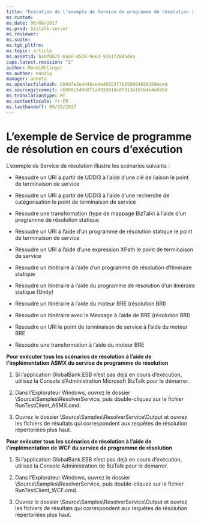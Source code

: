 ```yaml
---
title: "Exécution de l’exemple de Service de programme de résolution | Documents Microsoft"
ms.custom: 
ms.date: 06/08/2017
ms.prod: biztalk-server
ms.reviewer: 
ms.suite: 
ms.tgt_pltfrm: 
ms.topic: article
ms.assetid: b4bf0b21-6aa0-4524-9e63-93a172845d4a
caps.latest.revision: "2"
author: MandiOhlinger
ms.author: mandia
manager: anneta
ms.openlocfilehash: bb9d7e3e4d4bce4e46653f7b650004928368eced
ms.sourcegitcommit: cb908c540d8f1a692d01dc8f313e16cb4b4e696d
ms.translationtype: MT
ms.contentlocale: fr-FR
ms.lasthandoff: 09/20/2017
---
```

# <a name="running-the-resolver-service-sample"></a>L’exemple de Service de programme de résolution en cours d’exécution
L’exemple de Service de résolution illustre les scénarios suivants :  
  
-   Résoudre un URI à partir de UDDI3 à l’aide d’une clé de liaison le point de terminaison de service  
  
-   Résoudre un URI à partir de UDDI3 à l’aide d’une recherche de catégorisation le point de terminaison de service  
  
-   Résoudre une transformation (type de mappage BizTalk) à l’aide d’un programme de résolution statique  
  
-   Résoudre un URI à l’aide d’un programme de résolution statique le point de terminaison de service  
  
-   Résoudre un URI à l’aide d’une expression XPath le point de terminaison de service  
  
-   Résoudre un itinéraire à l’aide d’un programme de résolution d’itinéraire statique  
  
-   Résoudre un itinéraire à l’aide du programme de résolution d’un itinéraire statique (Unity)  
  
-   Résoudre un itinéraire à l’aide du moteur BRE (résolution BRI)  
  
-   Résoudre un itinéraire avec le Message à l’aide de BRE (résolution BRI)  
  
-   Résoudre un URI le point de terminaison de service à l’aide du moteur BRE  
  
-   Résoudre une transformation à l’aide du moteur BRE  
  
 **Pour exécuter tous les scénarios de résolution à l’aide de l’implémentation ASMX du service de programme de résolution**  
  
1.  Si l’application GlobalBank.ESB n’est pas déjà en cours d’exécution, utilisez la Console d’Administration Microsoft BizTalk pour le démarrer.  
  
2.  Dans l’Explorateur Windows, ouvrez le dossier \Source\Samples\ResolverService, puis double-cliquez sur le fichier RunTestClient_ASMX.cmd.  
  
3.  Ouvrez le dossier \Source\Samples\ResolverService\Output et ouvrez les fichiers de résultats qui correspondent aux requêtes de résolution répertoriées plus haut.  
  
 **Pour exécuter tous les scénarios de résolution à l’aide de l’implémentation de WCF du service de programme de résolution**  
  
1.  Si l’application GlobalBank.ESB n’est pas déjà en cours d’exécution, utilisez la Console Administration de BizTalk pour le démarrer.  
  
2.  Dans l’Explorateur Windows, ouvrez le dossier \Source\Samples\ResolverService, puis double-cliquez sur le fichier RunTestClient_WCF.cmd.  
  
3.  Ouvrez le dossier \Source\Samples\ResolverService\Output et ouvrez les fichiers de résultats qui correspondent aux requêtes de résolution répertoriées plus haut.